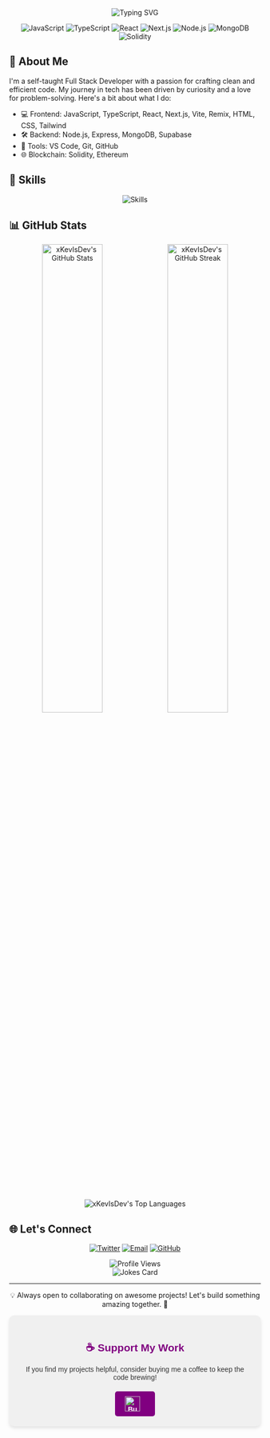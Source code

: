 <div align="center">
  <img src="https://readme-typing-svg.herokuapp.com?font=Fira+Code&size=30&duration=3000&pause=1000&color=00C2FF&center=true&vCenter=true&width=435&lines=Hey+there!+%F0%9F%91%8B;I'm+Kevin;Full+Stack+Developer+%F0%9F%9A%80" alt="Typing SVG" />
</div>

<p align="center">
  <img src="https://img.shields.io/badge/JavaScript-F7DF1E?style=for-the-badge&logo=javascript&logoColor=black" alt="JavaScript" />
  <img src="https://img.shields.io/badge/TypeScript-007ACC?style=for-the-badge&logo=typescript&logoColor=white" alt="TypeScript" />
  <img src="https://img.shields.io/badge/React-20232A?style=for-the-badge&logo=react&logoColor=61DAFB" alt="React" />
  <img src="https://img.shields.io/badge/Next.js-000000?style=for-the-badge&logo=next.js&logoColor=white" alt="Next.js" />
  <img src="https://img.shields.io/badge/Node.js-43853D?style=for-the-badge&logo=node.js&logoColor=white" alt="Node.js" />
  <img src="https://img.shields.io/badge/MongoDB-4EA94B?style=for-the-badge&logo=mongodb&logoColor=white" alt="MongoDB" />
  <img src="https://img.shields.io/badge/Solidity-363636?style=for-the-badge&logo=solidity&logoColor=white" alt="Solidity" />
</p>

## 🚀 About Me

I'm a self-taught Full Stack Developer with a passion for crafting clean and efficient code. My journey in tech has been driven by curiosity and a love for problem-solving. Here's a bit about what I do:

- 💻 Frontend: JavaScript, TypeScript, React, Next.js, Vite, Remix, HTML, CSS, Tailwind
- 🛠️ Backend: Node.js, Express, MongoDB, Supabase
- 🔧 Tools: VS Code, Git, GitHub
- 🌐 Blockchain: Solidity, Ethereum

## 🌟 Skills

<p align="center">
  <img src="https://skillicons.dev/icons?i=js,ts,react,nextjs,nodejs,express,mongodb,tailwind,git,vscode,solidity&perline=6" alt="Skills" />
</p>

## 📊 GitHub Stats

<div align="center">
  <img width="49%" src="https://github-readme-stats.vercel.app/api?username=xKevIsDev&show_icons=true&theme=tokyonight" alt="xKevIsDev's GitHub Stats" />
  <img width="49%" src="https://github-readme-streak-stats.herokuapp.com/?user=xKevIsDev&theme=tokyonight" alt="xKevIsDev's GitHub Streak" />
</div>

<div align="center">
  <img src="https://github-readme-stats.vercel.app/api/top-langs/?username=xKevIsDev&layout=compact&theme=tokyonight" alt="xKevIsDev's Top Languages" />
</div>

## 🌐 Let's Connect

<p align="center">
  <a href="https://twitter.com/KevIsDev"><img src="https://img.shields.io/badge/Twitter-1DA1F2?style=for-the-badge&logo=twitter&logoColor=white" alt="Twitter" /></a>
  <a href="mailto:zennerd404@gmail.com"><img src="https://img.shields.io/badge/Email-D14836?style=for-the-badge&logo=gmail&logoColor=white" alt="Email" /></a>
  <a href="https://github.com/xKevIsDev"><img src="https://img.shields.io/badge/GitHub-100000?style=for-the-badge&logo=github&logoColor=white" alt="GitHub" /></a>
</p>

<div align="center">
  <img src="https://komarev.com/ghpvc/?username=xKevIsDev&color=blueviolet&style=flat-square&label=Profile+Views" alt="Profile Views" />
</div>

<div align="center">
  <img src="https://readme-jokes.vercel.app/api" alt="Jokes Card" />
</div>

---

<p align="center">💡 Always open to collaborating on awesome projects! Let's build something amazing together. 🚀</p>

<div align="center" style="background-color: #f0f0f0; padding: 20px; border-radius: 10px; box-shadow: 0 4px 6px rgba(0,0,0,0.1);">
  <h2 style="color: #800080; font-family: 'Arial', sans-serif; margin-bottom: 15px;">☕️ Support My Work</h2>
  <p style="color: #333; font-family: 'Arial', sans-serif; margin-bottom: 20px;">
    If you find my projects helpful, consider buying me a coffee to keep the code brewing!
  </p>
  <a href="https://www.buymeacoffee.com/KevIsDev" target="_blank" style="display: inline-block; padding: 10px 20px; background-color: #800080; color: #ffffff; text-decoration: none; font-family: 'Arial', sans-serif; font-weight: bold; border-radius: 5px; transition: background-color 0.3s ease;">
    <img src="https://www.buymeacoffee.com/assets/img/guidelines/download-assets-sm-1.svg" alt="Buy Me A Coffee" style="height: 30px; width: auto; vertical-align: middle; margin-right: 10px;">
  </a>
</div>
